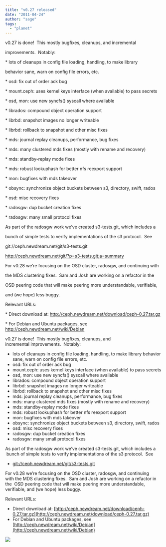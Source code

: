 ```yaml
---
title: "v0.27 released"
date: "2011-04-24"
author: "sage"
tags: 
  - "planet"
---
```


v0.27 is done!  This mostly bugfixes, cleanups, and incremental

improvements.  Notably:

\* lots of cleanups in config file loading, handling, to make library

behavior sane, warn on config file errors, etc.

\* osd: fix out of order ack bug

\* mount.ceph: uses kernel keys interface (when available) to pass secrets

\* osd, mon: use new syncfs() syscall where available

\* librados: compound object operation support

\* librbd: snapshot images no longer writeable

\* librbd: rollback to snapshot and other misc fixes

\* mds: journal replay cleanups, performance, bug fixes

\* mds: many clustered mds fixes (mostly with rename and recovery)

\* mds: standby-replay mode fixes

\* mds: robust lookuphash for better nfs reexport support

\* mon: bugfixes with mds takeover

\* obsync: synchronize object buckets between s3, directory, swift, rados

\* osd: misc recovery fixes

\* radosgw: dup bucket creation fixes

\* radosgw: many small protocol fixes

As part of the radosgw work we’ve created s3-tests.git, which includes a

bunch of simple tests to verify implementations of the s3 protocol.  See

git://ceph.newdream.net/git/s3-tests.git

http://ceph.newdream.net/git/?p=s3-tests.git;a=summary

For v0.28 we’re focusing on the OSD cluster, radosgw, and continuing with

the MDS clustering fixes.  Sam and Josh are working on a refactor in the

OSD peering code that will make peering more understandable, verifiable,

and (we hope) less buggy.

Relevant URLs:

\* Direct download at: http://ceph.newdream.net/download/ceph-0.27.tar.gz

\* For Debian and Ubuntu packages, see http://ceph.newdream.net/wiki/Debian

v0.27 is done!  This mostly bugfixes, cleanups, and incremental improvements.  Notably:

- lots of cleanups in config file loading, handling, to make library behavior sane, warn on config file errors, etc.
- osd: fix out of order ack bug
- mount.ceph: uses kernel keys interface (when available) to pass secrets
- osd, mon: use new syncfs() syscall where available
- librados: compound object operation support
- librbd: snapshot images no longer writeable
- librbd: rollback to snapshot and other misc fixes
- mds: journal replay cleanups, performance, bug fixes
- mds: many clustered mds fixes (mostly with rename and recovery)
- mds: standby-replay mode fixes
- mds: robust lookuphash for better nfs reexport support
- mon: bugfixes with mds takeover
- obsync: synchronize object buckets between s3, directory, swift, rados
- osd: misc recovery fixes
- radosgw: dup bucket creation fixes
- radosgw: many small protocol fixes

As part of the radosgw work we’ve created s3-tests.git, which includes a  bunch of simple tests to verify implementations of the s3 protocol.  See

- [git://ceph.newdream.net/git/s3-tests.git](http://ceph.newdream.net/git/?p=s3-tests.git;a=summary)

For v0.28 we’re focusing on the OSD cluster, radosgw, and continuing with the MDS clustering fixes.  Sam and Josh are working on a refactor in the  OSD peering code that will make peering more understandable, verifiable, and (we hope) less buggy.

Relevant URLs:

- Direct download at: [http://ceph.newdream.net/download/ceph-0.27.tar.gz](http://ceph.newdream.net/download/ceph-0.27.tar.gz)
- For Debian and Ubuntu packages, see [http://ceph.newdream.net/wiki/Debian](http://ceph.newdream.net/wiki/Debian)

![](http://track.hubspot.com/__ptq.gif?a=268973&k=14&bu=http://ceph.com&r=http://ceph.com/releases/v0-27-released/&bvt=rss&p=wordpress)
